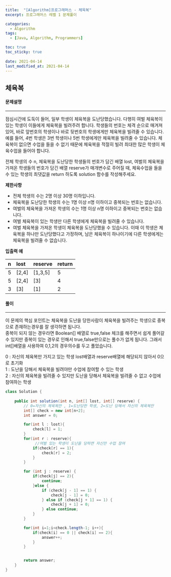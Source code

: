 ```yaml
---
title:  "[Algorithm]프로그래머스 - 체육복"
excerpt: 프로그래머스 레벨 1 문제풀이

categories:
  - Algorithm
tags:
  - [Java, Algorithm, Programmers]

toc: true
toc_sticky: true
 
date: 2021-04-14
last_modified_at: 2021-04-14
---
```

## 체육복
#### 문제설명
---
점심시간에 도둑이 들어, 일부 학생이 체육복을 도난당했습니다. 다행히 여벌 체육복이 있는 학생이 이들에게 체육복을 빌려주려 합니다. 학생들의 번호는 체격 순으로 매겨져 있어, 바로 앞번호의 학생이나 바로 뒷번호의 학생에게만 체육복을 빌려줄 수 있습니다. 예를 들어, 4번 학생은 3번 학생이나 5번 학생에게만 체육복을 빌려줄 수 있습니다. 체육복이 없으면 수업을 들을 수 없기 때문에 체육복을 적절히 빌려 최대한 많은 학생이 체육수업을 들어야 합니다.

전체 학생의 수 n, 체육복을 도난당한 학생들의 번호가 담긴 배열 lost, 여벌의 체육복을 가져온 학생들의 번호가 담긴 배열 reserve가 매개변수로 주어질 때, 체육수업을 들을 수 있는 학생의 최댓값을 return 하도록 solution 함수를 작성해주세요.

**제한사항**
- 전체 학생의 수는 2명 이상 30명 이하입니다.
- 체육복을 도난당한 학생의 수는 1명 이상 n명 이하이고 중복되는 번호는 없습니다.
- 여벌의 체육복을 가져온 학생의 수는 1명 이상 n명 이하이고 중복되는 번호는 없습니다.
- 여벌 체육복이 있는 학생만 다른 학생에게 체육복을 빌려줄 수 있습니다.
- 여벌 체육복을 가져온 학생이 체육복을 도난당했을 수 있습니다. 이때 이 학생은 체육복을 하나만 도난당했다고 가정하며, 남은 체육복이 하나이기에 다른 학생에게는 체육복을 빌려줄 수 없습니다.
  

**입출력 예**<br>

|n   |lost |reserve|return|
|:---|:----|:------|:-----|
|5   |[2,4]|[1,3,5]|5     |
|5   |[2,4]|[3]    |4     |
|3   |[3]  |[1]    |2     |


#### 풀이
---
이 문제의 핵심 포인트는 체육복을 도난을 당한사람이 체육복을 빌려주는 학생으로 중복으로 존재하는경우를 잘 생각하면 됩니다.<br>
중복이 되지 않는 경우라면 Boolean[] 배열로 true,false 체크를 해주면서 쉽게 풀어갈 수 있지만 중복이 있는 경우로 인해서 true,false만으로는 풀수가 없게 됩니다. 그래서 int[]배열을 사용하여 0,1,2의 경우의수를 두고 풀었습니다.<br>

0 : 자신의 체육복만 가지고 있는 학생 lost배열과 reserve배열에 해당되지 않아서 0으로 초기화<br>
1 : 도난을 당해서 체육복을 빌려야만 수업에 참여할 수 있는 학생<br>
2 : 자신의 체육복을 빌려줄 수 있지만 도난을 당해서 체육복을 빌려줄 수 없고 수업에 참여하는 학생<br>


```java
class Solution {
    
    public int solution(int n, int[] lost, int[] reserve) {
        // 0=자신의 체육복만 , 1=도난당한 학생, 2=도난 당해서 자신의 체육복만
        int[] check = new int[n+2]; 
        int answer = 0;

        for(int l : lost){
            check[l] = 1;
        }
        for(int r : reserve){
             //여벌 있는 학생이 도난을 당하면 자신만 수업 참여 
            if(check[r] == 1){
                check[r] = 2;
            }
        }

        for (int j : reserve) {
            if(check[j] == 2){
                continue;
            }else {
                if (check[j - 1] == 1) {
                    check[j - 1] = 0;
                } else if (check[j + 1] == 1) {
                    check[j + 1] = 0;
                } else continue;
            }
        }

        for(int i=1;i<check.length-1; i++){
            if(check[i] == 0 || check[i] == 2){
                answer++;
            }
        }


        return answer;
    }
}

```


